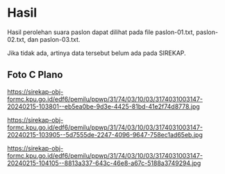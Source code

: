 # Hasil

Hasil perolehan suara paslon dapat dilihat pada file paslon-01.txt, paslon-02.txt, dan paslon-03.txt.

Jika tidak ada, artinya data tersebut belum ada pada SIREKAP.

## Foto C Plano

https://sirekap-obj-formc.kpu.go.id/edf6/pemilu/ppwp/31/74/03/10/03/3174031003147-20240215-103801--eb5ea0be-9d3e-4425-81bd-41e2f74d8778.jpg

https://sirekap-obj-formc.kpu.go.id/edf6/pemilu/ppwp/31/74/03/10/03/3174031003147-20240215-103905--5d7555de-2247-4096-9647-758ec1ad65eb.jpg

https://sirekap-obj-formc.kpu.go.id/edf6/pemilu/ppwp/31/74/03/10/03/3174031003147-20240215-104105--8813a337-643c-46e8-a67c-5188a3749294.jpg
